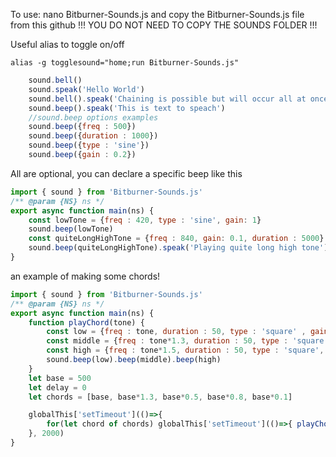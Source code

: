 To use: nano Bitburner-Sounds.js and copy the Bitburner-Sounds.js file from this github
!!! YOU DO NOT NEED TO COPY THE SOUNDS FOLDER !!!

Useful alias to toggle on/off
```
alias -g togglesound="home;run Bitburner-Sounds.js"
```

```js
    sound.bell()
    sound.speak('Hello World')
    sound.bell().speak('Chaining is possible but will occur all at once')
    sound.beep().speak('This is text to speach')
    //sound.beep options examples
    sound.beep({freq : 500})
    sound.beep({duration : 1000})
    sound.beep({type : 'sine'})
    sound.beep({gain : 0.2})
```

All are optional, you can declare a specific beep like this

```js
import { sound } from 'Bitburner-Sounds.js'
/** @param {NS} ns */
export async function main(ns) {
    const lowTone = {freq : 420, type : 'sine', gain: 1}
    sound.beep(lowTone)
    const quiteLongHighTone = {freq : 840, gain: 0.1, duration : 5000}
    sound.beep(quiteLongHighTone).speak('Playing quite long high tone')
}
```

an example of making some chords!
```js
import { sound } from 'Bitburner-Sounds.js'
/** @param {NS} ns */
export async function main(ns) {
    function playChord(tone) {
        const low = {freq : tone, duration : 50, type : 'square' , gain : 0.1}
        const middle = {freq : tone*1.3, duration : 50, type : 'square', gain : 0.1}
        const high = {freq : tone*1.5, duration : 50, type : 'square', gain : 0.1}
        sound.beep(low).beep(middle).beep(high)
    }
    let base = 500
    let delay = 0
    let chords = [base, base*1.3, base*0.5, base*0.8, base*0.1]

    globalThis['setTimeout'](()=>{
        for(let chord of chords) globalThis['setTimeout'](()=>{ playChord(chord); }, (delay+=100))
    }, 2000)
}
```

